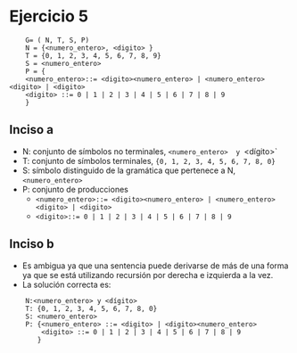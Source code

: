 # Ejercicio 5
```BNF
    G= ( N, T, S, P)
    N = {<numero_entero>, <digito> }
    T = {0, 1, 2, 3, 4, 5, 6, 7, 8, 9}
    S = <numero_entero>
    P = {
    <numero_entero>::= <digito><numero_entero> | <numero_entero><digito> | <digito>
    <digito> ::= 0 | 1 | 2 | 3 | 4 | 5 | 6 | 7 | 8 | 9
    }

```
## Inciso a 
- N: conjunto de símbolos no terminales, `<numero_entero>  y `<dígito>` 
- T: conjunto de símbolos terminales, `{0, 1, 2, 3, 4, 5, 6, 7, 8, 0}`
- S: símbolo distinguido de la gramática que pertenece a N, `<numero_entero>`
- P: conjunto de producciones
  - `<numero_entero>::= <digito><numero_entero> | <numero_entero><digito> | <digito>`
  - `<digito>::= 0 | 1 | 2 | 3 | 4 | 5 | 6 | 7 | 8 | 9`

## Inciso b
- Es ambigua ya que una sentencia puede derivarse de más de una forma ya que se está utilizando recursión por derecha e izquierda a la vez. 
- La solución correcta es:
``` BNF
    N:<numero_entero> y <dígito> 
    T: {0, 1, 2, 3, 4, 5, 6, 7, 8, 0}
    S: <numero_entero>
    P: {<numero_entero> ::= <digito> | <digito><numero_entero> 
        <digito> ::= 0 | 1 | 2 | 3 | 4 | 5 | 6 | 7 | 8 | 9
       }
```